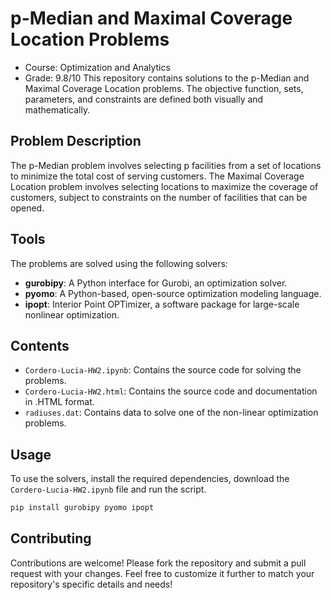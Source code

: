 # p-Median and Maximal Coverage Location Problems
- Course: Optimization and Analytics
- Grade: 9.8/10
This repository contains solutions to the p-Median and Maximal Coverage Location problems. The objective function, sets, parameters, and constraints are defined both visually and mathematically.

## Problem Description

The p-Median problem involves selecting p facilities from a set of locations to minimize the total cost of serving customers. The Maximal Coverage Location problem involves selecting locations to maximize the coverage of customers, subject to constraints on the number of facilities that can be opened.

## Tools

The problems are solved using the following solvers:

- **gurobipy**: A Python interface for Gurobi, an optimization solver.
- **pyomo**: A Python-based, open-source optimization modeling language.
- **ipopt**: Interior Point OPTimizer, a software package for large-scale nonlinear optimization.

## Contents

- `Cordero-Lucia-HW2.ipynb`: Contains the source code for solving the problems.
- `Cordero-Lucia-HW2.html`: Contains the source code and documentation in .HTML format.
- `radiuses.dat`: Contains data to solve one of the non-linear optimization problems.

## Usage

To use the solvers, install the required dependencies, download the `Cordero-Lucia-HW2.ipynb` file and run the script.

```bash
pip install gurobipy pyomo ipopt
```

## Contributing
Contributions are welcome! Please fork the repository and submit a pull request with your changes.
Feel free to customize it further to match your repository's specific details and needs!
